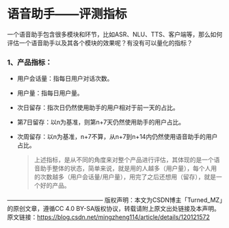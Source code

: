 # 语音助手——评测指标

一个语音助手包含很多模块和环节，比如ASR、NLU、TTS、客户端等，那么如何评估一个语音助手以及其各个模块的效果呢？有没有可以量化的指标？

###  1、产品指标：

* 用户会话量：指每日用户对话次数。

* 用户量：指每日用户量。

* 次日留存：指次日仍然使用助手的用户相对于前一天的占比。

* 第7日留存：以n为基准，则第n+7天仍然使用助手的用户占比。

* 次周留存：以n为基准，n+7不算，从n+7到n+14内仍然使用语音助手的用户占比。

  >上述指标，是从不同的角度来对整个产品进行评估，其体现的是一个语音助手整体的状态，简单来说，就是用的人越多（用户量），每个人用的次数越多（用户会话量/用户量），用完了之后还想用（留存），就是一个好的产品。


————————————————
版权声明：本文为CSDN博主「Turned_MZ」的原创文章，遵循CC 4.0 BY-SA版权协议，转载请附上原文出处链接及本声明。
原文链接：https://blog.csdn.net/mingzheng114/article/details/120121572